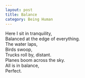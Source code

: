 ```yaml
---
layout: post
title: Balance
category: Being Human 
---
```


Here I sit in tranquility,  
Balanced at the edge of everything.  
The water laps,  
Birds swoop,  
Trucks roll by, distant.  
Planes boom across the sky.  
All is in balance,  
Perfect.
